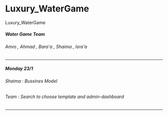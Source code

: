 # Luxury_WaterGame
Luxury_WaterGame


##### Water Game Team
###### Amro , Ahmad , Bara'a , Shaima , Isra'a

-------------------------------------------------------------------------

##### Monday 23/1
###### Shaima : Bussines Model 
###### Team   : Search to choose template and admin-dashboard

-------------------------------------------------------------------------
